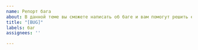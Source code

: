 ```yaml
---
name: Репорт бага
about: В данной теме вы сможете написать об баге и вам помогут решить его
title: "[BUG]"
labels: баг
assignees: ''

---
```



